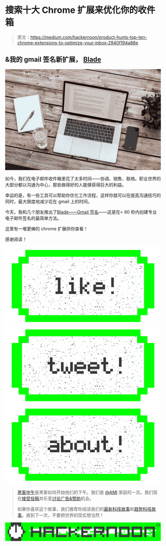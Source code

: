 # 搜索十大 Chrome 扩展来优化你的收件箱

> 原文：<https://medium.com/hackernoon/product-hunts-top-ten-chrome-extensions-to-optimize-your-inbox-2940f194a88e>

## &我的 gmail 签名新扩展， [Blade](http://bladesignatures.com/)

![](img/a50e5258477e144b28fc71d3c6bcca65.png)

如今，我们在电子邮件收件箱里花了太多时间——协调、销售、联络。职业世界的大部分都以沟通为中心，那些做得好的人能够获得巨大的利益。

幸运的是，有一些工具可以帮助你优化工作流程，这样你就可以在提高沟通技巧的同时，最大限度地减少花在 gmail 上的时间。

今天，我和几个朋友推出了[Blade——Gmail 签名](http://bladesignatures.com/)——这是在< 60 秒内创建专业电子邮件签名的最简单方法。

这里有一堆更棒的 chrome 扩展供你查看！

感谢阅读！

[![](img/50ef4044ecd4e250b5d50f368b775d38.png)](http://bit.ly/HackernoonFB)[![](img/979d9a46439d5aebbdcdca574e21dc81.png)](https://goo.gl/k7XYbx)[![](img/2930ba6bd2c12218fdbbf7e02c8746ff.png)](https://goo.gl/4ofytp)

> [黑客中午](http://bit.ly/Hackernoon)是黑客如何开始他们的下午。我们是 [@AMI](http://bit.ly/atAMIatAMI) 家庭的一员。我们现在[接受投稿](http://bit.ly/hackernoonsubmission)并乐意[讨论广告&赞助](mailto:partners@amipublications.com)机会。
> 
> 如果你喜欢这个故事，我们推荐你阅读我们的[最新科技故事](http://bit.ly/hackernoonlatestt)和[趋势科技故事](https://hackernoon.com/trending)。直到下一次，不要把世界的现实想当然！

![](img/be0ca55ba73a573dce11effb2ee80d56.png)